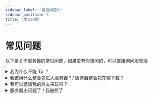 ```yaml
---
sidebar_label: '常见问题❓'
sidebar_position: 3
title: '常见问题'
---
```


# 常见问题

以下是关于服务器的常见问题，如果没有你想问的，可以直接询问服管理

  <details>
    <summary>我为什么不能 Tp ？</summary>
    <p>本服禁用 Tp 。长途旅行请仰仗马、矿车、鞘翅等交通工具。</p>
  </details>

  <details>
    <summary>我该用什么整合包进入服务器？/ 服务器整合包在哪下载？</summary>
    <p>任何 1.20.4 版本的游戏都可以进入服务器，无论是原版、Forge 版、Fabric 版。你可以安装任何你喜欢的客户端 Mod（作弊 Mod 除外）进入游戏。当然<a href="http://qm.qq.com/cgi-bin/qm/qr?_wv=1027&k=1N6yUa-DsM88XqTATTEwhi8ERcMsahZf&authKey=at5bFQFgEi%2FzvxsvreLBk30ueXVhfeDjnl1UGNyJlNxGEDEIvhVHiWqVecYVAauV&noverify=0&group_code=796500922">群内</a>也有 1.20.4 Fabric 简单整合可以下载。</p>
  </details>

  <details>
    <summary>我可以邀请我的朋友来玩吗？</summary>
    <p>当然可以！但最好是你信任的朋友。因为本服没有白名单、没有正版验证，遇到熊会很麻烦。</p>
  </details>

<details>
  <summary>服务器出问题了 / 我被熊了</summary>
  <p>请在群内找这两位解决问题</p>

    ![冲冲 750733195](/img/peng.png)
    ![阿鹏 976310604](/img/chong.png)

</details>





